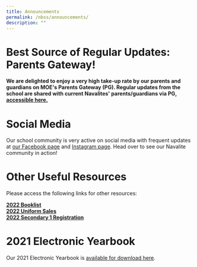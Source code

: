 ```yaml
---
title: Announcements
permalink: /nbss/announcements/
description: ""
---
```


# Best Source of Regular Updates: Parents Gateway!
**We are delighted to enjoy a very high take-up rate by our parents and guardians on MOE's Parents Gateway (PG). Regular updates from the school are shared with current Navalites' parents/guardians via PG, [accessible here.](https://pg.moe.edu.sg/)**


# Social Media
Our school community is very active on social media with frequent updates at [our Facebook page](https://www.facebook.com/navalbasesec) and [Instagram page](https://www.instagram.com/navalbasesec/). Head over to see our Navalite community in action! 

# Other Useful Resources
<p>Please access the following links for other resources:
<p>
<a href="/for-navalities/timetable-booklist-n-uniform/booklist-2022" target="_blank" rel="noopener"><strong>2022 Booklist</strong></a><br /><a href="/for-navalities/timetable-booklist-n-uniform/school-uniform" target="_blank" rel="noopener"><strong>2022 Uniform Sales</strong></a><br /><strong><a href="/parents-at-nbss/2022-secondary-1-registration" target="">2022 Secondary 1 Registration</a></strong></p>

# 2021 Electronic Yearbook
<p>Our 2021 Electronic Yearbook is <a href="https://drive.google.com/drive/folders/1Nz8hISJdGzdwJt6gkyXvSQHi2-lThDcB?usp=sharing" target="_blank" rel="noopener">available for download here</a>.
